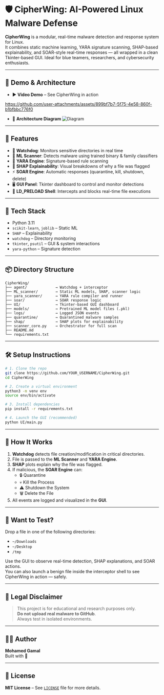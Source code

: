 # 🛡️ CipherWing: AI-Powered Linux Malware Defense

**CipherWing** is a modular, real-time malware detection and response system for Linux.  
It combines static machine learning, YARA signature scanning, SHAP-based explainability, and SOAR-style real-time responses — all wrapped in a clean Tkinter-based GUI. Ideal for blue teamers, researchers, and cybersecurity enthusiasts.

---

## 📸 Demo & Architecture

- ▶️ **Video Demo** – See CipherWing in action



https://github.com/user-attachments/assets/899bf7b7-5f75-4e58-860f-b1bfbbc776f0





 
- 🧭 **Architecture Diagram**
![Diagram](https://github.com/user-attachments/assets/6c41df20-6184-4bb0-9385-55bbc86a017a)

  

---

## 🚀 Features

- 📂 **Watchdog**: Monitors sensitive directories in real time
- 🧠 **ML Scanner**: Detects malware using trained binary & family classifiers
- 🧬 **YARA Engine**: Signature-based rule scanning
- 🧾 **SHAP Explainability**: Visual breakdowns of why a file was flagged
- ⚡ **SOAR Engine**: Automatic responses (quarantine, kill, shutdown, delete)
- 🖥️ **GUI Panel**: Tkinter dashboard to control and monitor detections
- 🐚 **LD_PRELOAD Shell**: Intercepts and blocks real-time file executions

---

## 🧠 Tech Stack

- Python 3.11  
- `scikit-learn`, `joblib` – Static ML  
- `SHAP` – Explainability  
- `watchdog` – Directory monitoring  
- `tkinter`, `psutil` – GUI & system interactions  
- `yara-python` – Signature detection

---

## 📦 Directory Structure

```
CipherWing/
├── agent/             → Watchdog + interceptor
├── ML_scanner/        → Static ML models, SHAP, scanner logic
├── yara_scanner/      → YARA rule compiler and runner
├── soar/              → SOAR response logic
├── UI/                → Tkinter-based GUI dashboard
├── models/            → Pretrained ML model files (.pkl)
├── logs/              → Logged JSON events
├── quarantine/        → Quarantined malware samples
├── shap/              → SHAP plots for explainability
├── scanner_core.py    → Orchestrator for full scan
├── README.md
└── requirements.txt
```

---

## 🛠️ Setup Instructions

```bash
# 1. Clone the repo
git clone https://github.com/YOUR_USERNAME/CipherWing.git
cd CipherWing

# 2. Create a virtual environment
python3 -m venv env
source env/bin/activate

# 3. Install dependencies
pip install -r requirements.txt

# 4. Launch the GUI (recommended)
python UI/main.py


```

---

## 🐾 How It Works

1. **Watchdog** detects file creation/modification in critical directories.
2. File is passed to the **ML Scanner** and **YARA Engine**.
3. **SHAP** plots explain why the file was flagged.
4. If malicious, the **SOAR Engine** can:
   - 🔒 Quarantine
   - 💀 Kill the Process
   - ⚠️ Shutdown the System
   - 🗑️ Delete the File
5. All events are logged and visualized in the **GUI**.

---

## 🧪 Want to Test?

Drop a file in one of the following directories:

- `~/Downloads`  
- `~/Desktop`  
- `/tmp`

Use the GUI to observe real-time detection, SHAP explanations, and SOAR actions.  
You can also launch a benign file inside the interceptor shell to see CipherWing in action — safely.

---

## 🧾 Legal Disclaimer

> This project is for educational and research purposes only.  
> **Do not upload real malware to GitHub**.  
> Always test in isolated environments.

---

## 👨‍💻 Author

**Mohamed Gamal**  
Built with 🖤

---

## 🔗 License

**MIT License** – See [`LICENSE`](./LICENSE) file for more details.
